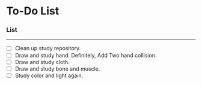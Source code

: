# To-Do List
### List
---
- [ ] Clean up study repository.
- [ ] Draw and study hand. Definitely, Add Two hand collision.
- [ ] Draw and study cloth.
- [ ] Draw and study bone and muscle.
- [ ] Study color and light again.
